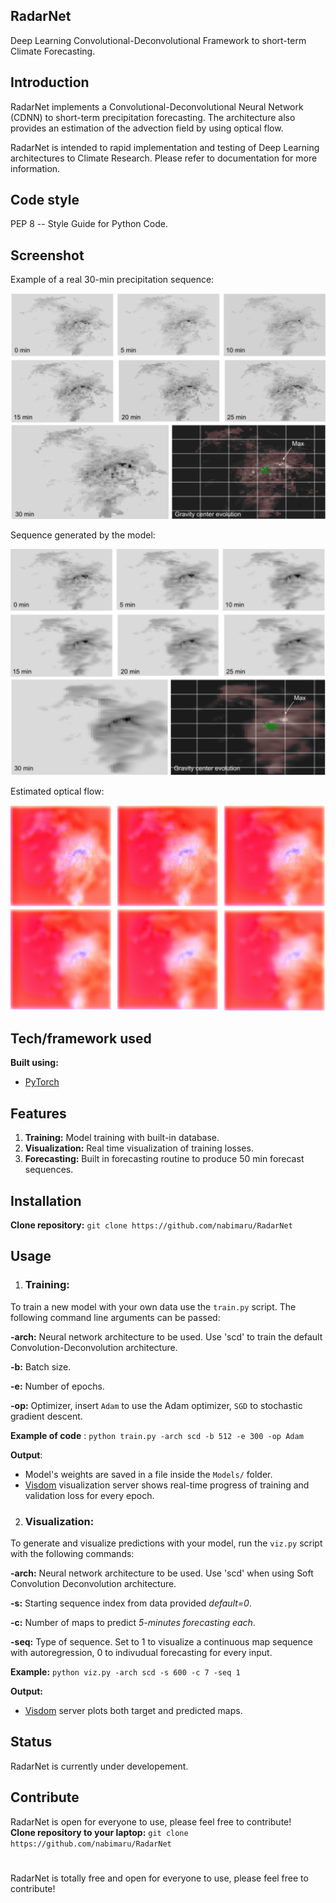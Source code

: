 ## RadarNet
Deep Learning Convolutional-Deconvolutional Framework to short-term Climate Forecasting.


## Introduction
RadarNet implements a Convolutional-Deconvolutional Neural Network (CDNN) to short-term precipitation forecasting. The architecture also provides an estimation of the advection field by using optical flow. 

RadarNet is intended to rapid implementation and testing of Deep Learning architectures to Climate Research. Please refer to documentation for more information.


## Code style
PEP 8 -- Style Guide for Python Code.


## Screenshot
Example of a real 30-min precipitation sequence:

![alt text](/Images/real_sequence_example.png)


Sequence generated by the model:

![alt text](/Images/predicted_sequence.png)


Estimated optical flow:

![alt text](/Images/optical_flow.png)


## Tech/framework used

<b>Built using:</b>
- [PyTorch](http://pytorch.org)


## Features

1. <strong>Training:</strong> Model training with built-in database.
2. <strong>Visualization:</strong> Real time visualization of training losses.
3. <strong>Forecasting:</strong> Built in forecasting routine to produce 50 min forecast sequences.


## Installation
<strong>Clone repository:</strong>
`git clone https://github.com/nabimaru/RadarNet`


## Usage
1. ### Training:
To train a new model with your own data use the `train.py` script. The following command line arguments can be passed:  

<strong>-arch:</strong> Neural network architecture to be used. Use 'scd' to train the default Convolution-Deconvolution architecture.  

<strong>-b:</strong> Batch size.  

<strong>-e:</strong> Number of epochs.  

<strong>-op:</strong> Optimizer, insert `Adam` to use the Adam optimizer, `SGD` to stochastic gradient descent.  

<strong>Example of code</strong> : `python train.py -arch scd -b 512 -e 300 -op Adam`

<strong>Output</strong>:

- Model's weights are saved in a file inside the `Models/` folder.
- [Visdom](https://github.com/facebookresearch/visdom) visualization server shows real-time progress of training and validation loss for every epoch.

2. ### Visualization:
To generate and visualize predictions with your model, run the `viz.py` script with the following commands:

<strong>-arch:</strong> Neural network architecture to be used. Use 'scd' when using Soft Convolution Deconvolution architecture.

<strong>-s:</strong> Starting sequence index from data provided *default=0*.

<strong>-c:</strong> Number of maps to predict *5-minutes forecasting each*.

<strong>-seq:</strong> Type of sequence. Set to 1 to visualize a continuous map sequence with autoregression, 0 to indivudual forecasting for every input.

<strong>Example:</strong> `python viz.py -arch scd -s 600 -c 7 -seq 1`

<strong>Output:</strong>  
- [Visdom](https://github.com/facebookresearch/visdom) server plots both target and predicted maps.

## Status
RadarNet is currently under developement.

## Contribute
RadarNet is open for everyone to use, please feel free to contribute! </br>
<strong>Clone repository to your laptop:</strong> 
`git clone https://github.com/nabimaru/RadarNet`
#

RadarNet is totally free and open for everyone to use, please feel free to contribute!
